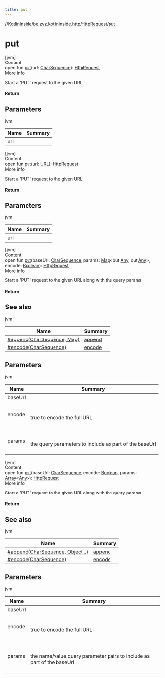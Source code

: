 ```yaml
---
title: put -
---
```

//[KotlinInside](../../index.md)/[be.zvz.kotlininside.http](../index.md)/[HttpRequest](index.md)/[put](put.md)



# put  
[jvm]  
Content  
open fun [put](put.md)(url: [CharSequence](https://docs.oracle.com/javase/7/docs/api/java/lang/CharSequence.html)): [HttpRequest](index.md)  
More info  


Start a 'PUT' request to the given URL



#### Return  


## Parameters  
  
jvm  
  
|  Name|  Summary| 
|---|---|
| <a name="be.zvz.kotlininside.http/HttpRequest/put/#java.lang.CharSequence/PointingToDeclaration/"></a>url| <a name="be.zvz.kotlininside.http/HttpRequest/put/#java.lang.CharSequence/PointingToDeclaration/"></a>
  
  


[jvm]  
Content  
open fun [put](put.md)(url: [URL](https://docs.oracle.com/javase/7/docs/api/java/net/URL.html)): [HttpRequest](index.md)  
More info  


Start a 'PUT' request to the given URL



#### Return  


## Parameters  
  
jvm  
  
|  Name|  Summary| 
|---|---|
| <a name="be.zvz.kotlininside.http/HttpRequest/put/#java.net.URL/PointingToDeclaration/"></a>url| <a name="be.zvz.kotlininside.http/HttpRequest/put/#java.net.URL/PointingToDeclaration/"></a>
  
  


[jvm]  
Content  
open fun [put](put.md)(baseUrl: [CharSequence](https://docs.oracle.com/javase/7/docs/api/java/lang/CharSequence.html), params: [Map](https://docs.oracle.com/javase/7/docs/api/java/util/Map.html)<out [Any](https://kotlinlang.org/api/latest/jvm/stdlib/kotlin/-any/index.html), out [Any](https://kotlinlang.org/api/latest/jvm/stdlib/kotlin/-any/index.html)>, encode: [Boolean](https://kotlinlang.org/api/latest/jvm/stdlib/kotlin/-boolean/index.html)): [HttpRequest](index.md)  
More info  


Start a 'PUT' request to the given URL along with the query params



#### Return  


## See also  
  
jvm  
  
|  Name|  Summary| 
|---|---|
| <a name="be.zvz.kotlininside.http/HttpRequest/put/#java.lang.CharSequence#java.util.Map<?,?>#boolean/PointingToDeclaration/"></a>[#append(CharSequence, Map)](append.md)| <a name="be.zvz.kotlininside.http/HttpRequest/put/#java.lang.CharSequence#java.util.Map<?,?>#boolean/PointingToDeclaration/"></a>[append](append.md)
| <a name="be.zvz.kotlininside.http/HttpRequest/put/#java.lang.CharSequence#java.util.Map<?,?>#boolean/PointingToDeclaration/"></a>[#encode(CharSequence)](encode.md)| <a name="be.zvz.kotlininside.http/HttpRequest/put/#java.lang.CharSequence#java.util.Map<?,?>#boolean/PointingToDeclaration/"></a>[encode](encode.md)
  


## Parameters  
  
jvm  
  
|  Name|  Summary| 
|---|---|
| <a name="be.zvz.kotlininside.http/HttpRequest/put/#java.lang.CharSequence#java.util.Map<?,?>#boolean/PointingToDeclaration/"></a>baseUrl| <a name="be.zvz.kotlininside.http/HttpRequest/put/#java.lang.CharSequence#java.util.Map<?,?>#boolean/PointingToDeclaration/"></a>
| <a name="be.zvz.kotlininside.http/HttpRequest/put/#java.lang.CharSequence#java.util.Map<?,?>#boolean/PointingToDeclaration/"></a>encode| <a name="be.zvz.kotlininside.http/HttpRequest/put/#java.lang.CharSequence#java.util.Map<?,?>#boolean/PointingToDeclaration/"></a><br><br>true to encode the full URL<br><br>
| <a name="be.zvz.kotlininside.http/HttpRequest/put/#java.lang.CharSequence#java.util.Map<?,?>#boolean/PointingToDeclaration/"></a>params| <a name="be.zvz.kotlininside.http/HttpRequest/put/#java.lang.CharSequence#java.util.Map<?,?>#boolean/PointingToDeclaration/"></a><br><br>the query parameters to include as part of the baseUrl<br><br>
  
  


[jvm]  
Content  
open fun [put](put.md)(baseUrl: [CharSequence](https://docs.oracle.com/javase/7/docs/api/java/lang/CharSequence.html), encode: [Boolean](https://kotlinlang.org/api/latest/jvm/stdlib/kotlin/-boolean/index.html), params: [Array](https://kotlinlang.org/api/latest/jvm/stdlib/kotlin/-array/index.html)<[Any](https://kotlinlang.org/api/latest/jvm/stdlib/kotlin/-any/index.html)>): [HttpRequest](index.md)  
More info  


Start a 'PUT' request to the given URL along with the query params



#### Return  


## See also  
  
jvm  
  
|  Name|  Summary| 
|---|---|
| <a name="be.zvz.kotlininside.http/HttpRequest/put/#java.lang.CharSequence#boolean#java.lang.Object.../PointingToDeclaration/"></a>[#append(CharSequence, Object...)](append.md)| <a name="be.zvz.kotlininside.http/HttpRequest/put/#java.lang.CharSequence#boolean#java.lang.Object.../PointingToDeclaration/"></a>[append](append.md)
| <a name="be.zvz.kotlininside.http/HttpRequest/put/#java.lang.CharSequence#boolean#java.lang.Object.../PointingToDeclaration/"></a>[#encode(CharSequence)](encode.md)| <a name="be.zvz.kotlininside.http/HttpRequest/put/#java.lang.CharSequence#boolean#java.lang.Object.../PointingToDeclaration/"></a>[encode](encode.md)
  


## Parameters  
  
jvm  
  
|  Name|  Summary| 
|---|---|
| <a name="be.zvz.kotlininside.http/HttpRequest/put/#java.lang.CharSequence#boolean#java.lang.Object.../PointingToDeclaration/"></a>baseUrl| <a name="be.zvz.kotlininside.http/HttpRequest/put/#java.lang.CharSequence#boolean#java.lang.Object.../PointingToDeclaration/"></a>
| <a name="be.zvz.kotlininside.http/HttpRequest/put/#java.lang.CharSequence#boolean#java.lang.Object.../PointingToDeclaration/"></a>encode| <a name="be.zvz.kotlininside.http/HttpRequest/put/#java.lang.CharSequence#boolean#java.lang.Object.../PointingToDeclaration/"></a><br><br>true to encode the full URL<br><br>
| <a name="be.zvz.kotlininside.http/HttpRequest/put/#java.lang.CharSequence#boolean#java.lang.Object.../PointingToDeclaration/"></a>params| <a name="be.zvz.kotlininside.http/HttpRequest/put/#java.lang.CharSequence#boolean#java.lang.Object.../PointingToDeclaration/"></a><br><br>the name/value query parameter pairs to include as part of the baseUrl<br><br>
  
  



